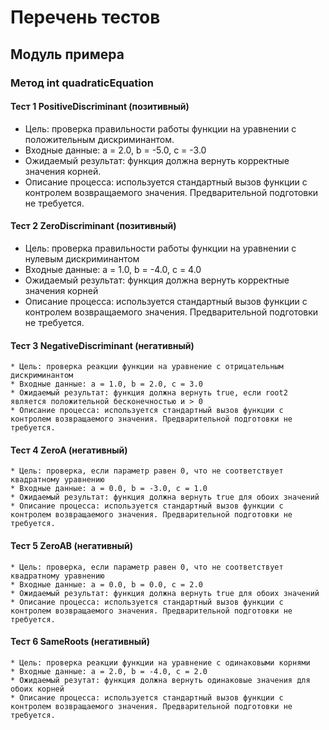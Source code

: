 # Перечень тестов
 
## Модуль примера

### Метод int quadraticEquation

#### Тест 1 PositiveDiscriminant (позитивный)
 * Цель: проверка правильности работы функции на уравнении с положительным дискриминантом. 
 *  Входные данные: a = 2.0, b = -5.0, c = -3.0
 *  Ожидаемый результат: функция должна вернуть корректные значения корней.
 *  Описание процесса: используется стандартный вызов функции с контролем возвращаемого значения. Предварительной подготовки не требуется.

#### Тест 2 ZeroDiscriminant (позитивный)
 * Цель: проверка правильности работы функции на уравнении с нулевым дискриминантом
 * Входные данные: a = 1.0, b = -4.0, c = 4.0
 * Ожидаемый результат: функция должна вернуть корректные значения корней
 * Описание процесса: используется стандартный вызов функции с контролем возвращаемого значения. Предварительной подготовки не требуется.

#### Тест 3 NegativeDiscriminant (негативный)
    * Цель: проверка реакции функции на уравнение с отрицательным дискриминантом
    * Входные данные: a = 1.0, b = 2.0, c = 3.0 
    * Ожидаемый результат: функция должна вернуть true, если root2 является положительной бесконечностью и > 0
    * Описание процесса: используется стандартный вызов функции с контролем возвращаемого значения. Предварительной подготовки не требуется.    

#### Тест 4 ZeroA (негативный)
    * Цель: проверка, если параметр равен 0, что не соответствует квадратному уравнению
    * Входные данные: a = 0.0, b = -3.0, c = 1.0
    * Ожидаемый результат: функция должна вернуть true для обоих значений
    * Описание процесса: используется стандартный вызов функции с контролем возвращаемого значения. Предварительной подготовки не требуется.

#### Тест 5 ZeroAB (негативный)
    * Цель: проверка, если параметр равен 0, что не соответствует квадратному уравнению
    * Входные данные: a = 0.0, b = 0.0, c = 2.0
    * Ожидаемый результат: функция должна вернуть true для обоих значений
    * Описание процесса: используется стандартный вызов функции с контролем возвращаемого значения. Предварительной подготовки не требуется.
    

#### Тест 6 SameRoots (негативный)
    * Цель: проверка реакции функции на уравнение с одинаковыми корнями 
    * Входные данные: a = 2.0, b = -4.0, c = 2.0
    * Ожидаемый резутат: функция должна вернуть одинаковые значения для обоих корней
    * Описание процесса: используется стандартный вызов функции с контролем возвращаемого значения. Предварительной подготовки не требуется.

